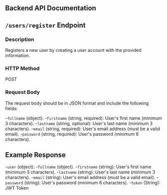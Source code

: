 ## Backend API Documentation

## `/users/register` Endpoint

### Description

Registers a new user by creating a user account with the provided information.

### HTTP Method

POST

### Request Body

The request body should be in JSON format and include the following fields:

-`fullname` (object):
  -`firstname` (string, required): User's first name (minimum 3 characters).
  -`lastname` (string, optional): User's last name (minimum 3 characters).
-`email` (string, required): User's email address (must be a valid email).
-`password` (string, required): User's password (minimum 6 characters).

## Example Response

-`user` (object):
 -`fullname` (object).
  -`firstname` (string): User's first name (minimum 3 characters).
  -`lastname` (string): User's last name (minimum 3 characters).
-`email` (string): User's email address (must be a valid email).
-`password` (string): User's password (minimum 6 characters).
-`token` (String): JWT Token
